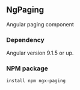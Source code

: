 ## NgPaging

Angular paging component

### Dependency
Angular version 9.1.5 or up.

### NPM package
  
    install npm ngx-paging
